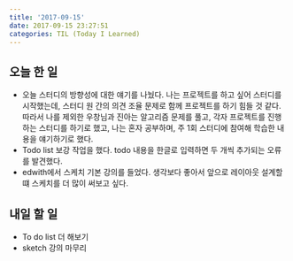 ```yaml
---
title: '2017-09-15'
date: 2017-09-15 23:27:51
categories: TIL (Today I Learned)
---
```

## 오늘 한 일

  - 오늘 스터디의 방향성에 대한 얘기를 나눴다. 나는 프로젝트를 하고 싶어 스터디를 시작했는데, 스터디 원 간의 의견 조율 문제로 함께 프로젝트를 하기 힘들 것 같다. 따라서 나를 제외한 우창님과 진아는 알고리즘 문제를 풀고, 각자 프로젝트를 진행하는 스터디를 하기로 했고, 나는 혼자 공부하며, 주 1회 스터디에 참여해 학습한 내용을 얘기하기로 했다.
  - Todo list 보강 작업을 했다. todo 내용을 한글로 입력하면 두 개씩 추가되는 오류를 발견했다.
  - edwith에서 스케치 기본 강의를 들었다. 생각보다 좋아서 앞으로 레이아웃 설계할 떄 스케치를 더 많이 써보고 싶다.

## 내일 할 일
  - To do list 더 해보기
  - sketch 강의 마무리